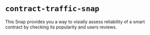 # `contract-traffic-snap`

This Snap provides you a way to visially assess reliability of a smart contract by checking its popularity and users reviews.
